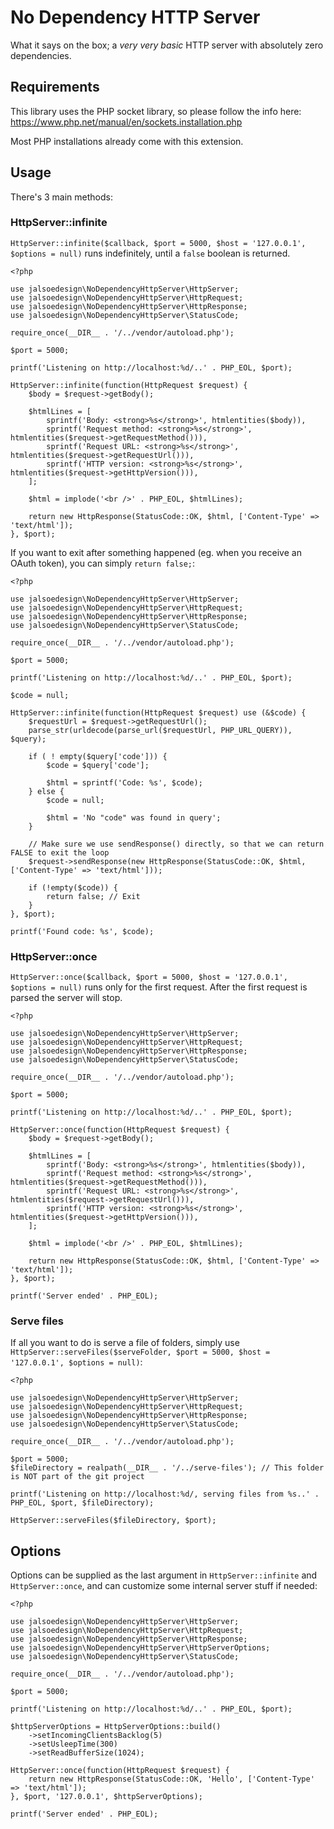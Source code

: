 # No Dependency HTTP Server

What it says on the box; a _very very basic_ HTTP server with absolutely zero dependencies.

## Requirements

This library uses the PHP socket library, so please follow the info here: https://www.php.net/manual/en/sockets.installation.php

Most PHP installations already come with this extension.

## Usage

There's 3 main methods:

### HttpServer::infinite

`HttpServer::infinite($callback, $port = 5000, $host = '127.0.0.1', $options = null)` runs indefinitely, until a `false` boolean is returned.

    <?php
    
    use jalsoedesign\NoDependencyHttpServer\HttpServer;
    use jalsoedesign\NoDependencyHttpServer\HttpRequest;
    use jalsoedesign\NoDependencyHttpServer\HttpResponse;
    use jalsoedesign\NoDependencyHttpServer\StatusCode;
    
    require_once(__DIR__ . '/../vendor/autoload.php');
    
    $port = 5000;
    
    printf('Listening on http://localhost:%d/..' . PHP_EOL, $port);
    
    HttpServer::infinite(function(HttpRequest $request) {
        $body = $request->getBody();
    
        $htmlLines = [
            sprintf('Body: <strong>%s</strong>', htmlentities($body)),
            sprintf('Request method: <strong>%s</strong>', htmlentities($request->getRequestMethod())),
            sprintf('Request URL: <strong>%s</strong>', htmlentities($request->getRequestUrl())),
            sprintf('HTTP version: <strong>%s</strong>', htmlentities($request->getHttpVersion())),
        ];
    
        $html = implode('<br />' . PHP_EOL, $htmlLines);
    
        return new HttpResponse(StatusCode::OK, $html, ['Content-Type' => 'text/html']);
    }, $port);

If you want to exit after something happened (eg. when you receive an OAuth token), you can simply `return false;`:

    <?php
    
    use jalsoedesign\NoDependencyHttpServer\HttpServer;
    use jalsoedesign\NoDependencyHttpServer\HttpRequest;
    use jalsoedesign\NoDependencyHttpServer\HttpResponse;
    use jalsoedesign\NoDependencyHttpServer\StatusCode;
    
    require_once(__DIR__ . '/../vendor/autoload.php');
    
    $port = 5000;
    
    printf('Listening on http://localhost:%d/..' . PHP_EOL, $port);
    
    $code = null;
    
    HttpServer::infinite(function(HttpRequest $request) use (&$code) {
        $requestUrl = $request->getRequestUrl();
        parse_str(urldecode(parse_url($requestUrl, PHP_URL_QUERY)), $query);
    
        if ( ! empty($query['code'])) {
            $code = $query['code'];
    
            $html = sprintf('Code: %s', $code);
        } else {
            $code = null;
    
            $html = 'No "code" was found in query';
        }
    
        // Make sure we use sendResponse() directly, so that we can return FALSE to exit the loop
        $request->sendResponse(new HttpResponse(StatusCode::OK, $html, ['Content-Type' => 'text/html']));
    
        if (!empty($code)) {
            return false; // Exit
        }
    }, $port);
    
    printf('Found code: %s', $code);

### HttpServer::once

`HttpServer::once($callback, $port = 5000, $host = '127.0.0.1', $options = null)` runs only for the first request. After the first request is parsed the server will stop.

    <?php
    
    use jalsoedesign\NoDependencyHttpServer\HttpServer;
    use jalsoedesign\NoDependencyHttpServer\HttpRequest;
    use jalsoedesign\NoDependencyHttpServer\HttpResponse;
    use jalsoedesign\NoDependencyHttpServer\StatusCode;
    
    require_once(__DIR__ . '/../vendor/autoload.php');
    
    $port = 5000;
    
    printf('Listening on http://localhost:%d/..' . PHP_EOL, $port);
    
    HttpServer::once(function(HttpRequest $request) {
        $body = $request->getBody();
    
        $htmlLines = [
            sprintf('Body: <strong>%s</strong>', htmlentities($body)),
            sprintf('Request method: <strong>%s</strong>', htmlentities($request->getRequestMethod())),
            sprintf('Request URL: <strong>%s</strong>', htmlentities($request->getRequestUrl())),
            sprintf('HTTP version: <strong>%s</strong>', htmlentities($request->getHttpVersion())),
        ];
    
        $html = implode('<br />' . PHP_EOL, $htmlLines);
    
        return new HttpResponse(StatusCode::OK, $html, ['Content-Type' => 'text/html']);
    }, $port);
    
    printf('Server ended' . PHP_EOL);

### Serve files

If all you want to do is serve a file of folders, simply use `HttpServer::serveFiles($serveFolder, $port = 5000, $host = '127.0.0.1', $options = null)`:

    <?php
    
    use jalsoedesign\NoDependencyHttpServer\HttpServer;
    use jalsoedesign\NoDependencyHttpServer\HttpRequest;
    use jalsoedesign\NoDependencyHttpServer\HttpResponse;
    use jalsoedesign\NoDependencyHttpServer\StatusCode;
    
    require_once(__DIR__ . '/../vendor/autoload.php');
    
    $port = 5000;
    $fileDirectory = realpath(__DIR__ . '/../serve-files'); // This folder is NOT part of the git project
    
    printf('Listening on http://localhost:%d/, serving files from %s..' . PHP_EOL, $port, $fileDirectory);
    
    HttpServer::serveFiles($fileDirectory, $port);

## Options

Options can be supplied as the last argument in `HttpServer::infinite` and `HttpServer::once`, and can customize some internal server stuff if needed:

    <?php
    
    use jalsoedesign\NoDependencyHttpServer\HttpServer;
    use jalsoedesign\NoDependencyHttpServer\HttpRequest;
    use jalsoedesign\NoDependencyHttpServer\HttpResponse;
    use jalsoedesign\NoDependencyHttpServer\HttpServerOptions;
    use jalsoedesign\NoDependencyHttpServer\StatusCode;
    
    require_once(__DIR__ . '/../vendor/autoload.php');
    
    $port = 5000;
    
    printf('Listening on http://localhost:%d/..' . PHP_EOL, $port);
    
    $httpServerOptions = HttpServerOptions::build()
        ->setIncomingClientsBacklog(5)
        ->setUsleepTime(300)
        ->setReadBufferSize(1024);
    
    HttpServer::once(function(HttpRequest $request) {
        return new HttpResponse(StatusCode::OK, 'Hello', ['Content-Type' => 'text/html']);
    }, $port, '127.0.0.1', $httpServerOptions);
    
    printf('Server ended' . PHP_EOL);
